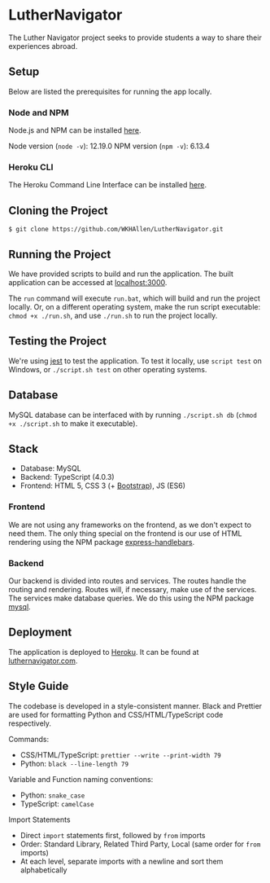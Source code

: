 # LutherNavigator

The Luther Navigator project seeks to provide students a way to share their experiences abroad.

## Setup

Below are listed the prerequisites for running the app locally.

### Node and NPM

Node.js and NPM can be installed [here](https://nodejs.org/en/).

Node version (`node -v`): 12.19.0
NPM version (`npm -v`): 6.13.4

### Heroku CLI

The Heroku Command Line Interface can be installed [here](https://devcenter.heroku.com/articles/heroku-cli).

## Cloning the Project

```console
$ git clone https://github.com/WKHAllen/LutherNavigator.git
```

## Running the Project

We have provided scripts to build and run the application. The built application can be accessed at [localhost:3000](http://localhost:3000/).

The `run` command will execute `run.bat`, which will build and run the project locally. Or, on a different operating system, make the run script executable: `chmod +x ./run.sh`, and use `./run.sh` to run the project locally.

## Testing the Project

We're using [jest](https://www.npmjs.com/package/jest) to test the application. To test it locally, use `script test` on Windows, or `./script.sh test` on other operating systems.

## Database

MySQL database can be interfaced with by running `./script.sh db` (`chmod +x ./script.sh` to make it executable).

## Stack

* Database: MySQL
* Backend: TypeScript (4.0.3)
* Frontend: HTML 5, CSS 3 (+ [Bootstrap](https://getbootstrap.com/)), JS (ES6)

### Frontend

We are not using any frameworks on the frontend, as we don't expect to need them. The only thing special on the frontend is our use of HTML rendering using the NPM package [express-handlebars](https://www.npmjs.com/package/express-handlebars).

### Backend

Our backend is divided into routes and services. The routes handle the routing and rendering. Routes will, if necessary, make use of the services. The services make database queries. We do this using the NPM package [mysql](https://www.npmjs.com/package/mysql).

## Deployment

The application is deployed to [Heroku](https://heroku.com/). It can be found at [luthernavigator.com](https://www.luthernavigator.com/).

## Style Guide

The codebase is developed in a style-consistent manner. Black and Prettier are used for formatting Python and CSS/HTML/TypeScript code respectively.

Commands:

- CSS/HTML/TypeScript: `prettier --write --print-width 79`
- Python: `black --line-length 79`

Variable and Function naming conventions:

- Python: `snake_case`
- TypeScript: `camelCase`

Import Statements

- Direct `import` statements first, followed by `from` imports
- Order: Standard Library, Related Third Party, Local (same order for `from` imports)
- At each level, separate imports with a newline and sort them alphabetically
